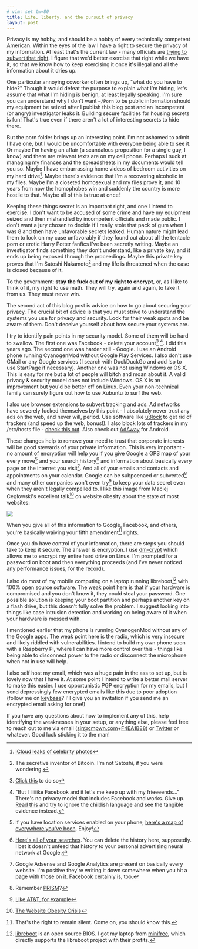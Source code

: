 ```yaml
---
# vim: set tw=80
title: Life, liberty, and the pursuit of privacy
layout: post
---
```


Privacy is my hobby, and should be a hobby of every technically competent
American. Within the eyes of the law I have a right to secure the privacy of my
information. At least that's the current law - many officials are [trying to
subvert that right](http://www.apple.com/customer-letter/). I figure that we'd
better exercise that right while we have it, so that we know how to keep
exercising it once it's illegal and all the information about it dries up.

One particular annoying coworker often brings up, "what do you have to hide?"
Though it would defeat the purpose to explain what I'm hiding, let's assume that
what I'm hiding is benign, at least legally speaking. I'm sure you can
understand why I don't want `~/Porn` to be public information should my
equipment be seized after I publish this blog post and an incompetent (or angry)
investigator leaks it. Building secure facilities for housing secrets is fun!
That's true even if there aren't a lot of interesting secrets to hide there.

But the porn folder brings up an interesting point. I'm not ashamed to admit I
have one, but I would be uncomfortable with everyone being able to see it. Or
maybe I'm having an affair (a scandalous proposition for a single guy, I know)
and there are relevant texts are on my cell phone. Perhaps I suck at managing my
finances and the spreadsheets in my documents would tell you so. Maybe I have
embarrassing home videos of bedroom activities on my hard drive[^1]. Maybe
there's evidence that I'm a recovering alcoholic in my files. Maybe I'm a
closeted homosexual and my files prove it, and 10 years from now the homophobes
win and suddenly the country is more hostile to that. Maybe all of this is true
at once!

Keeping these things secret is an important right, and one I intend to exercise.
I don't want to be accused of some crime and have my equipment seized and then
mishandled by incompetent officials and made public. I don't want a jury chosen
to decide if I really stole that pack of gum when I was 8 and then have
unfavorable secrets leaked. Human nature might lead them to look on my case
unfavorably if they found out about all the tentacle porn or erotic Harry
Potter fanfics I've been secretly writing. Maybe an investigator finds something
they don't understand, like a private key, and it ends up being exposed through
the proceedings. Maybe this private key proves that I'm Satoshi Nakamoto[^3] and
my life is threatened when the case is closed because of it.

To the government: **stay the fuck out of my right to encrypt**, or, as I
like to think of it, my right to use math. They will try, again and again, to
take it from us. They must never win.

The second act of this blog post is advice on how to go about securing your
privacy. The crucial bit of advice is that you must strive to understand the
systems you use for privacy and security. Look for their weak spots and be aware
of them. Don't deceive yourself about how secure your systems are.

I try to identify pain points in my security model. Some of them will be hard
to swallow. The first one was Facebook - delete your account[^4] [^5]. I did
this years ago. The second one was harder still - Google. I use an Android
phone running CyanogenMod without Google Play Services. I also don't use GMail
or any Google services (I search with DuckDuckGo and add !sp to use StartPage if
necessary). Another one was not using Windows or OS X. This is easy for me but a
lot of people will bitch and moan about it. A valid privacy & security model
does not include Windows. OS X is an improvement but you'd be better off on
Linux. Even your non-technical family can surely figure out how to use Xubuntu
to surf the web.

I also use browser extensions to subvert tracking and ads. Ad networks have
severely fucked themselves by this point - I absolutely never trust any ads on
the web, and never will, period. Use software like
[uBlock](https://github.com/gorhill/uBlock) to get rid of trackers (and speed
up the web, bonus!). I also block lots of trackers in my /etc/hosts file -
[check this out](https://github.com/StevenBlack/hosts). Also check out
[AdAway](https://free-software-for-android.github.io/AdAway/) for Android.

These changes help to remove your need to trust that corporate interests will
be good stewards of your private information. This is very important - no amount
of encryption will help you if you give Google a GPS map of your every move[^6]
and your search history[^7] and information about basically every page on the
internet you visit[^8]. And all of your emails and contacts and appointments on
your calendar. Google can be subpoenaed or subverted[^9] and many other
companies won't even try[^10] to keep your data secret even when they aren't
legally compelled to. I like this image from Maciej Cegłowski's excellent
talk[^11] on website obesity about the state of most websites:

![](https://sr.ht/ks75.jpg)

When you give all of this information to Google, Facebook, and others, you're
basically waiving your fifth amendment[^12] rights.

Once you do have control of your information, there are steps you should take to
keep it secure. The answer is encryption. I use
[dm-crypt](https://wiki.archlinux.org/index.php/Dm-crypt) which allows me to
encrypt my entire hard drive on Linux. I'm prompted for a password on boot and
then everything proceeds (and I've never noticed any performance issues, for the
record).

I also do most of my mobile computing on a laptop running libreboot[^13] with
100% open source software. The weak point here is that if your hardware is
compromised and you don't know it, they could steal your password. One possible
solution is keeping your boot partition and perhaps another key on a flash
drive, but this doesn't fully solve the problem. I suggest looking into things
like case intrusion detection and working on being aware of it when your
hardware is messed with.

I mentioned earlier that my phone is running CyanogenMod without any of the
Google apps. The weak point here is the radio, which is very insecure and likely
riddled with vulnerabilities. I intend to build my own phone soon with a
Raspberry Pi, where I can have more control over this - things like being able
to disconnect power to the radio or disconnect the microphone when not in use
will help.

I also self host my email, which was a huge pain in the ass to set up, but is
lovely now that I have it. At some point I intend to write a better mail server
to make this easier. I use opportunistic PGP encryption for my emails, but I
send depressingly few encrypted emails like this due to poor adoption (follow me
on [keybase](https://keybase.io/sircmpwn)? I'll give you an invitation if you
send me an encrypted email asking for one!)

If you have any questions about how to implement any of this, help identifying
the weaknesses in your setup, or anything else, please feel free to reach out to
me via email ([sir@cmpwn.com](mailto:sir@cmpwn.com)+[F4EA1B88](/publickey.txt))
or [Twitter](https://twitter.com/sircmpwn) or whatever. Good luck sticking it to
the man!

[^1]: [ICloud leaks of celebrity photos](https://en.wikipedia.org/wiki/ICloud_leaks_of_celebrity_photos)
[^3]: The secretive inventor of Bitcoin. I'm not Satoshi, if you were wondering.
[^4]: [Click this](https://www.facebook.com/help/delete_account?rdrhc) to do so
[^5]: "But I liiiiike Facebook and it let's me keep up with my frieeeends..." There's no privacy model that includes Facebook and works. Give up. [Read this](https://stallman.org/facebook.html) and try to ignore the childish language and see the tangible evidence instead.
[^6]: If you have location services enabled on your phone, [here's a map of everywhere you've been](https://maps.google.com/locationhistory/). Enjoy!
[^7]: [Here's all of your searches](https://myactivity.google.com/myactivity). You can delete the history here, supposedly. I bet it doesn't unfeed that history to your personal advertising neural network at Google.
[^8]: Google Adsense and Google Analytics are present on basically every website. I'm positive they're writing it down somewhere when you hit a page with those on it. Facebook certainly is, too.
[^9]: Remember [PRISM](https://en.wikipedia.org/wiki/PRISM)?
[^10]: [Like AT&T, for example](http://www.pbs.org/newshour/rundown/report-att-cooperated-extensively-nsa-sharing-billions-phone-email-records/)
[^11]: [The Website Obesity Crisis](http://idlewords.com/talks/website_obesity.htm)
[^12]: That's the right to remain silent. Come on, you should know this.
[^13]: [libreboot](https://libreboot.org/) is an open source BIOS. I got my laptop from [minifree](https://minifree.org/), which directly supports the libreboot project with their profits.
